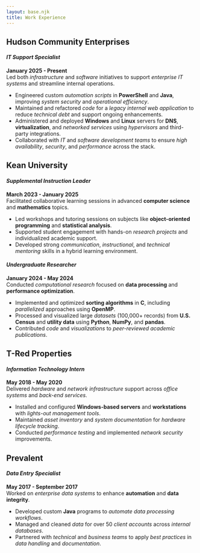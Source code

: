 ```yaml
---
layout: base.njk
title: Work Experience
---
```


## Hudson Community Enterprises
#### *IT Support Specialist*
**January 2025 - Present**<br>
Led both *infrastructure* and *software* initiatives to support *enterprise IT systems* and streamline internal operations.  
- Engineered custom *automation scripts* in **PowerShell** and **Java**, improving *system security* and *operational efficiency*.  
- Maintained and refactored *code* for a *legacy internal web application* to reduce *technical debt* and support ongoing enhancements.  
- Administered and deployed **Windows** and **Linux** servers for **DNS**, **virtualization**, and *networked services* using *hypervisors* and third-party integrations.  
- Collaborated with *IT* and *software development teams* to ensure *high availability*, *security*, and *performance* across the stack.

## Kean University
#### *Supplemental Instruction Leader*
**March 2023 - January 2025**<br>
Facilitated collaborative learning sessions in advanced **computer science** and **mathematics** topics.  
- Led workshops and tutoring sessions on subjects like **object-oriented programming** and **statistical analysis**.  
- Supported student engagement with hands-on *research projects* and individualized academic support.  
- Developed strong *communication*, *instructional*, and *technical mentoring* skills in a hybrid learning environment.

#### *Undergraduate Researcher*
**January 2024 - May 2024**<br>
Conducted *computational research* focused on **data processing** and **performance optimization**.  
- Implemented and optimized **sorting algorithms** in **C**, including *parallelized* approaches using **OpenMP**.  
- Processed and visualized large *datasets* (100,000+ records) from **U.S. Census** and **utility data** using **Python**, **NumPy**, and **pandas**.  
- Contributed *code* and *visualizations* to *peer-reviewed academic publications*.

## T-Red Properties
#### *Information Technology Intern*
**May 2018 - May 2020**<br>
Delivered *hardware* and *network infrastructure* support across *office systems* and *back-end services*.  
- Installed and configured **Windows-based servers** and **workstations** with *lights-out management tools*.  
- Maintained *asset inventory* and *system documentation* for *hardware lifecycle tracking*.  
- Conducted *performance testing* and implemented *network security* improvements.

## Prevalent
#### *Data Entry Specialist*
**May 2017 - September 2017**<br>
Worked on *enterprise data systems* to enhance **automation** and **data integrity**.  
- Developed custom **Java** programs to *automate data processing workflows*.  
- Managed and cleaned *data* for over 50 *client accounts* across *internal databases*.  
- Partnered with *technical* and *business teams* to apply *best practices* in *data handling* and *documentation*.